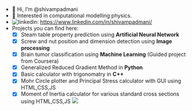 - 👋 Hi, I’m @shivampadmani
- 👀 Interested in computational modelling physics.
- <img src="https://i.stack.imgur.com/gVE0j.png" alt="linkedin">: https://www.linkedin.com/in/shivampadmani/
- Projects you can find here: 
  - [x] Steam table property prediction using __Artificial Neural Network__
  - [x] Screw and nut position and dimension detection using __Image processing__
  - [x] Brain tumor classification using __Machine Learning__ (Guided project from Coursera)
  - [x] Generalized Reduced Gradient Method in __Python__
  - [x] Basic calculator with trigonomatry in __C++__
  - [x] Mohr Circle plotter and Principal Stress calculator with GUI using HTML,CSS,JS
  - [x] Moment of Inertia calculator for various standard cross sections using HTML,CSS,JS
![](https://giphy.com/gifs/computador-gu-tecnology-bGgsc5mWoryfgKBx1u)

<!---
shivampadmani/shivampadmani is a ✨ special ✨ repository because its `README.md` (this file) appears on your GitHub profile.
You can click the Preview link to take a look at your changes.
--->

